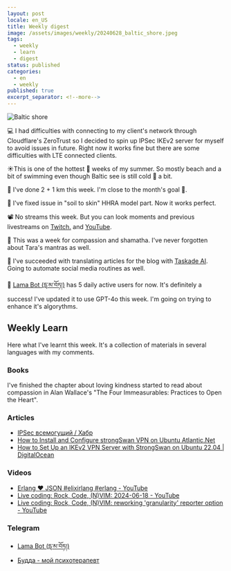 ```yaml
---
layout: post
locale: en_US
title: Weekly digest
image: /assets/images/weekly/20240628_baltic_shore.jpeg
tags:
  - weekly
  - learn
  - digest
status: published
categories:
  - en
  - weekly
published: true
excerpt_separator: <!--more-->
---
```

![Baltic shore]({{page.image}})

💻 I had difficulties with connecting to my client's network through Cloudflare's ZeroTrust so I decided to spin up IPSec IKEv2 server for myself to avoid issues in future. Right now it works fine but there are some difficulties with LTE connected clients. 

☀️This is one of the hottest 🥵 weeks of my summer. So mostly beach and a bit of swimming even though Baltic see is still cold 🥶 a bit.

🏃 I've done 2 + 1 km this week. I'm close to the month's goal 🎯.

🔬 I've fixed issue in "soil to skin" HHRA model part. Now it works perfect.

📽️ No streams this week. But you can look moments and previous livestreams on [Twitch.](https://www.twitch.tv/war1and) and [YouTube](https://www.youtube.com/playlist?list=PLX764RemXwZZ_XfWfV8tq1PvoM4Ebcdo8).

🪷 This was a week for compassion and shamatha. I've never forgotten about Tara's mantras as well.

🤖 I've succeeded with translating articles for the blog with [Taskade AI](https://www.taskade.com/?via=t0hashvein). Going to automate social media routines as well.

 📿 [Lama Bot (དླ་མ་བོཏ།)](https://t.me/compassion_lama_bot) has 5 daily active users for now. It's definitely a success! I've updated it to use GPT-4o this week. I'm going on trying to enhance it's algorythms.

<!--more-->

## Weekly Learn
Here what I've learnt this week. It's a collection of materials  in several languages with my comments.

### Books
I've  finished the chapter about loving kindness started to read about compassion in Alan Wallace's "The Four Immeasurables: Practices to Open the Heart".

### Articles
- [IPSec всемогущий / Хабр](https://habr.com/ru/articles/504484/)
- [How to Install and Configure strongSwan VPN on Ubuntu Atlantic.Net](https://www.atlantic.net/vps-hosting/how-to-install-and-configure-strongswan-vpn-on-ubuntu/)
- [How to Set Up an IKEv2 VPN Server with StrongSwan on Ubuntu 22.04 | DigitalOcean](https://www.digitalocean.com/community/tutorials/how-to-set-up-an-ikev2-vpn-server-with-strongswan-on-ubuntu-22-04)

### Videos
- [Erlang ❤️ JSON #elixirlang #erlang - YouTube](https://youtube.com/shorts/X7A58ELGUbc?si=4CmWZs3r9ZcbZb40)
- [Live coding: Rock, Code, (N)VIM: 2024-06-18 - YouTube](https://www.youtube.com/watch?v=m-FDUDo8AVA&list=PLX764RemXwZZ_XfWfV8tq1PvoM4Ebcdo8&pp=gAQBiAQB)
- [Live coding: Rock, Code, (N)VIM: reworking 'granularity' reporter option - YouTube](https://www.youtube.com/watch?v=JGcJyUZOb00&list=PLX764RemXwZblsH7TJqUoFyYpR3vILORk&pp=gAQBiAQB)

### Telegram
- [Lama Bot (དླ་མ་བོཏ།)](https://t.me/compassion_lama_bot)
- [Будда - мой психотерапевт](https://t.me/Buddha_is_my_theropist_ru)
